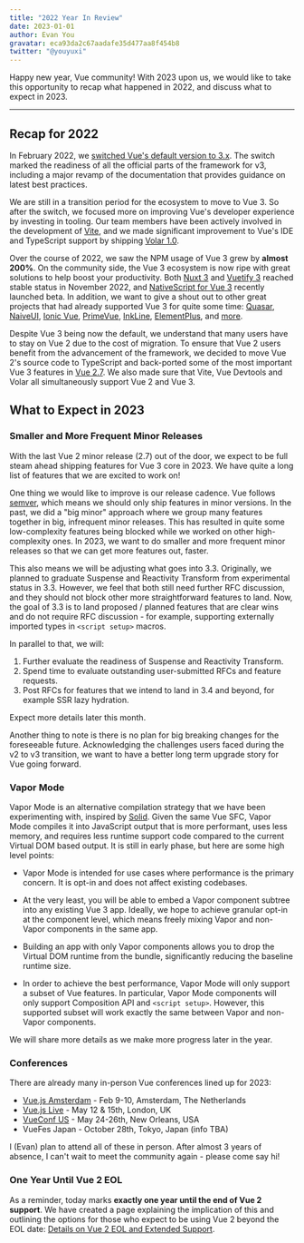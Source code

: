```yaml
---
title: "2022 Year In Review"
date: 2023-01-01
author: Evan You
gravatar: eca93da2c67aadafe35d477aa8f454b8
twitter: "@youyuxi"
---
```


Happy new year, Vue community! With 2023 upon us, we would like to take this opportunity to recap what happened in 2022, and discuss what to expect in 2023.

---

## Recap for 2022

In February 2022, we [switched Vue's default version to 3.x](./vue-3-as-the-new-default.html). The switch marked the readiness of all the official parts of the framework for v3, including a major revamp of the documentation that provides guidance on latest best practices.

We are still in a transition period for the ecosystem to move to Vue 3. So after the switch, we focused more on improving Vue's developer experience by investing in tooling. Our team members have been actively involved in the development of [Vite](https://vitejs.dev), and we made significant improvement to Vue's IDE and TypeScript support by shipping [Volar 1.0](./volar-1.0.html).

Over the course of 2022, we saw the NPM usage of Vue 3 grew by **almost 200%**. On the community side, the Vue 3 ecosystem is now ripe with great solutions to help boost your productivity. Both [Nuxt 3](https://nuxt.com) and [Vuetify 3](https://vuetifyjs.com) reached stable status in November 2022, and [NativeScript for Vue 3](https://github.com/nativescript-vue/nativescript-vue) recently launched beta. In addition, we want to give a shout out to other great projects that had already supported Vue 3 for quite some time: [Quasar](https://quasar.dev/), [NaiveUI](https://www.naiveui.com/), [Ionic Vue](https://ionicframework.com/docs/vue/overview), [PrimeVue](https://www.primefaces.org/primevue/), [InkLine](https://www.inkline.io/), [ElementPlus](https://element-plus.org/), and [more](https://twitter.com/vuejs/status/1599706412086878208).

Despite Vue 3 being now the default, we understand that many users have to stay on Vue 2 due to the cost of migration. To ensure that Vue 2 users benefit from the advancement of the framework, we decided to move Vue 2's source code to TypeScript and back-ported some of the most important Vue 3 features in [Vue 2.7](./vue-2-7-naruto.html). We also made sure that Vite, Vue Devtools and Volar all simultaneously support Vue 2 and Vue 3.

## What to Expect in 2023

### Smaller and More Frequent Minor Releases

With the last Vue 2 minor release (2.7) out of the door, we expect to be full steam ahead shipping features for Vue 3 core in 2023. We have quite a long list of features that we are excited to work on!

One thing we would like to improve is our release cadence. Vue follows [semver](https://semver.org/), which means we should only ship features in minor versions. In the past, we did a "big minor" approach where we group many features together in big, infrequent minor releases. This has resulted in quite some low-complexity features being blocked while we worked on other high-complexity ones. In 2023, we want to do smaller and more frequent minor releases so that we can get more features out, faster.

This also means we will be adjusting what goes into 3.3. Originally, we planned to graduate Suspense and Reactivity Transform from experimental status in 3.3. However, we feel that both still need further RFC discussion, and they should not block other more straightforward features to land. Now, the goal of 3.3 is to land proposed / planned features that are clear wins and do not require RFC discussion - for example, supporting externally imported types in `<script setup>` macros.

In parallel to that, we will:

1. Further evaluate the readiness of Suspense and Reactivity Transform.
2. Spend time to evaluate outstanding user-submitted RFCs and feature requests.
3. Post RFCs for features that we intend to land in 3.4 and beyond, for example SSR lazy hydration.

Expect more details later this month.

Another thing to note is there is no plan for big breaking changes for the foreseeable future. Acknowledging the challenges users faced during the v2 to v3 transition, we want to have a better long term upgrade story for Vue going forward.

### Vapor Mode

Vapor Mode is an alternative compilation strategy that we have been experimenting with, inspired by [Solid](https://www.solidjs.com/). Given the same Vue SFC, Vapor Mode compiles it into JavaScript output that is more performant, uses less memory, and requires less runtime support code compared to the current Virtual DOM based output. It is still in early phase, but here are some high level points:

- Vapor Mode is intended for use cases where performance is the primary concern. It is opt-in and does not affect existing codebases.

- At the very least, you will be able to embed a Vapor component subtree into any existing Vue 3 app. Ideally, we hope to achieve granular opt-in at the component level, which means freely mixing Vapor and non-Vapor components in the same app.

- Building an app with only Vapor components allows you to drop the Virtual DOM runtime from the bundle, significantly reducing the baseline runtime size.

- In order to achieve the best performance, Vapor Mode will only support a subset of Vue features. In particular, Vapor Mode components will only support Composition API and `<script setup>`. However, this supported subset will work exactly the same between Vapor and non-Vapor components.

We will share more details as we make more progress later in the year.

### Conferences

There are already many in-person Vue conferences lined up for 2023:

- [Vue.js Amsterdam](https://vuejs.amsterdam/) - Feb 9-10, Amsterdam, The Netherlands
- [Vue.js Live](https://vuejslive.com/) - May 12 & 15th, London, UK
- [VueConf US](https://us.vuejs.org/) - May 24-26th, New Orleans, USA
- VueFes Japan - October 28th, Tokyo, Japan (info TBA)

I (Evan) plan to attend all of these in person. After almost 3 years of absence, I can't wait to meet the community again - please come say hi!

### One Year Until Vue 2 EOL

As a reminder, today marks **exactly one year until the end of Vue 2 support**. We have created a page explaining the implication of this and outlining the options for those who expect to be using Vue 2 beyond the EOL date: [Details on Vue 2 EOL and Extended Support](https://v2.vuejs.org/lts/).
